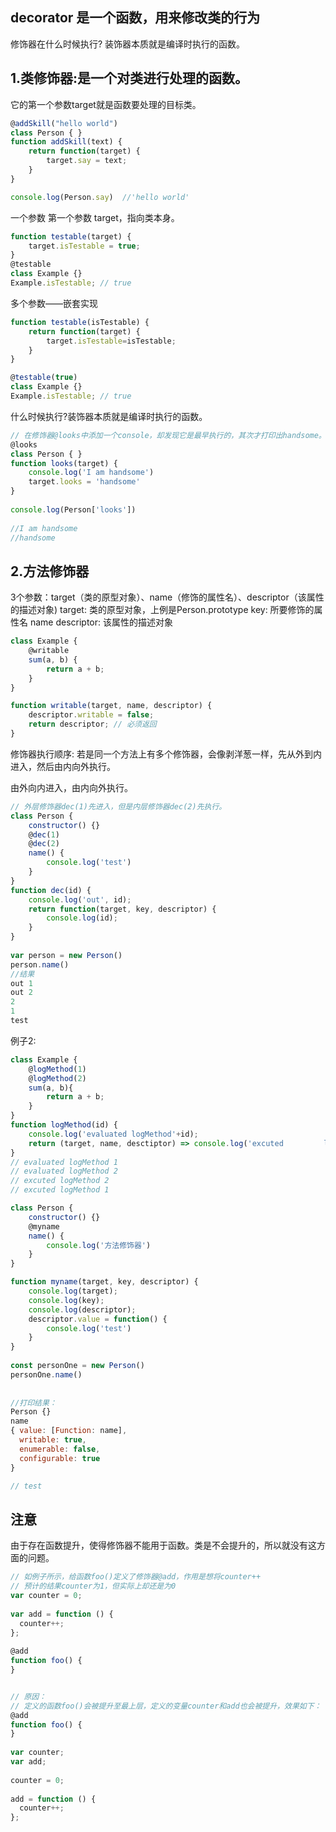 ## decorator 是一个函数，用来修改类的行为
修饰器在什么时候执行? 装饰器本质就是编译时执行的函数。

## 1.类修饰器:是一个对类进行处理的函数。
它的第一个参数target就是函数要处理的目标类。
```javaScript
@addSkill("hello world")
class Person { }
function addSkill(text) {
    return function(target) {
        target.say = text;
    }
}

console.log(Person.say)  //'hello world'
```


一个参数
第一个参数 target，指向类本身。
```javaScript
function testable(target) {
    target.isTestable = true;
}
@testable
class Example {}
Example.isTestable; // true
```

多个参数——嵌套实现
```javaScript
function testable(isTestable) {
    return function(target) {
        target.isTestable=isTestable;
    }
}

@testable(true)
class Example {}
Example.isTestable; // true
```


什么时候执行?装饰器本质就是编译时执行的函数。
```javaScript
// 在修饰器@looks中添加一个console，却发现它是最早执行的，其次才打印出handsome。
@looks
class Person { }
function looks(target) {
    console.log('I am handsome')
    target.looks = 'handsome'
}
 
console.log(Person['looks'])
 
//I am handsome
//handsome
```


## 2.方法修饰器
3个参数：target（类的原型对象）、name（修饰的属性名）、descriptor（该属性的描述对象)
target: 类的原型对象，上例是Person.prototype
key: 所要修饰的属性名  name
descriptor: 该属性的描述对象
```javaScript
class Example {
    @writable
    sum(a, b) {
        return a + b;
    }
}

function writable(target, name, descriptor) {
    descriptor.writable = false;
    return descriptor; // 必须返回
}
```

修饰器执行顺序: 若是同一个方法上有多个修饰器，会像剥洋葱一样，先从外到内进入，然后由内向外执行。

由外向内进入，由内向外执行。
```javaScript
// 外层修饰器dec(1)先进入，但是内层修饰器dec(2)先执行。
class Person {
    constructor() {}
    @dec(1)
    @dec(2)
    name() {
        console.log('test')
    }
}
function dec(id) {
    console.log('out', id);
    return function(target, key, descriptor) {
        console.log(id);
    }
}
 
var person = new Person()
person.name()
//结果
out 1
out 2
2
1
test
```
例子2:
```javaScript
class Example {
    @logMethod(1)
    @logMethod(2)
    sum(a, b){
        return a + b;
    }
}
function logMethod(id) {
    console.log('evaluated logMethod'+id);
    return (target, name, desctiptor) => console.log('excuted         logMethod '+id);
}
// evaluated logMethod 1
// evaluated logMethod 2
// excuted logMethod 2
// excuted logMethod 1
```

```javaScript
class Person {
    constructor() {}
    @myname  
    name() {
        console.log('方法修饰器') 
    }
}

function myname(target, key, descriptor) {
    console.log(target);
    console.log(key);
    console.log(descriptor);
    descriptor.value = function() {
        console.log('test')
    }
}
 
const personOne = new Person()
personOne.name()
 
 
//打印结果：
Person {}
name
{ value: [Function: name],
  writable: true,
  enumerable: false,
  configurable: true 
}

// test

```

## 注意
由于存在函数提升，使得修饰器不能用于函数。类是不会提升的，所以就没有这方面的问题。
```javaScript
// 如例子所示，给函数foo()定义了修饰器@add，作用是想将counter++
// 预计的结果counter为1，但实际上却还是为0
var counter = 0;
 
var add = function () {
  counter++;
};
 
@add
function foo() {
}


// 原因：
// 定义的函数foo()会被提升至最上层，定义的变量counter和add也会被提升，效果如下：
@add
function foo() {
}
 
var counter;
var add;
 
counter = 0;
 
add = function () {
  counter++;
};
```
